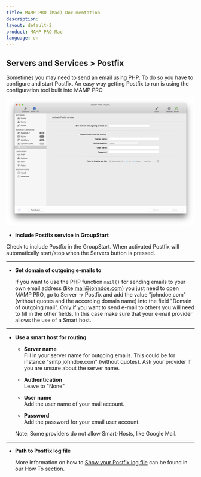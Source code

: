 ```yaml
---
title: MAMP PRO (Mac) Documentation
description: 
layout: default-2
product: MAMP PRO Mac
language: en
---
```


## Servers and Services > Postfix

Sometimes you may need to send an email using PHP. To do so you have to configure and start Postfix. An easy way getting Postfix to run is using the configuration tool built into MAMP PRO.

![MAMP](Postfix.png)

*  **Include Postfix service in GroupStart**  

Check to include Postfix in the GroupStart. When activated Postfix will automatically start/stop when the Servers button is pressed.

---

*  **Set domain of outgoing e-mails to**

   If you want to use the PHP function `mail()` for sending emails to your own email address (like mail@johndoe.com) you
   just need to open MAMP PRO, go to Server -> Postfix and add the value "johndoe.com" (without quotes and the according
   domain name) into the field "Domain of outgoing mail". Only if you want to send e-mail to others you will need to fill
   in the other fields. In this case make sure that your e-mail provider allows the use of a Smart host.

---

*  **Use a smart host for routing**  

    *  **Server name**  
       Fill in your server name for outgoing emails. This could be for instance "smtp.johndoe.com" (without quotes).
       Ask your provider if you are unsure about the server name.  

    *  **Authentication**  
       Leave to "None"  

    *  **User name**  
       Add the user name of your mail account.  

    *  **Password**  
       Add the password for your email user account.  

   <div class="alert" role="alert">
   Note: Some providers do not allow Smart-Hosts, like Google Mail.
   </div>

---

*  **Path to Postfix log file**  

   More information on how to [Show your Postfix log file](../../How-Tos/#postfix_log) can be found in our How To section.
